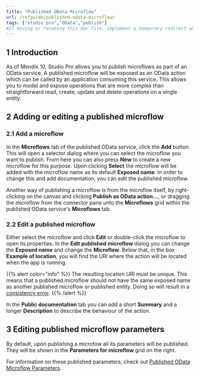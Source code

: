 ```yaml
---
title: "Published OData Microflow"
url: /refguide/published-odata-microflow/
tags: ["studio pro","OData","publish"]
#If moving or renaming this doc file, implement a temporary redirect and let the respective team know they should update the URL in the product. See Mapping to Products for more details.
---
```


## 1 Introduction

As of Mendix 10, Studio Pro allows you to publish microflows as part of an OData service. A published microflow will be exposed as an OData action which can be called by an application consuming this service. This allows you to model and expose operations that are more complex than straightforward read, create, update and delete operations on a single entity.

## 2 Adding or editing a published microflow

### 2.1 Add a microflow

In the **Microflows** tab of the published OData service, click the **Add** button. This will open a selector dialog where you can select the microflow you want to publish. From here you can also press **New** to create a new microflow for this purpose. Upon clicking **Select** the microflow will be added with the microflow name as its default **Exposed name**. In order to change this and add documentation, you can edit the published microflow.

Another way of publishing a microflow is from the microfow itself, by right-clicking on the canvas and clicking **Publish as OData action...**, or dragging the microflow from the connector pane unto the **Microflows** grid within the published OData service's **Microflows** tab.

### 2.2 Edit a published microflow

Either select the microflow and click **Edit** or double-click the microflow to open its properties. In the **Edit published microflow** dialog you can change the **Exposed name** and change the **Microflow**. Below that, in the box **Example of location**, you will find the URI where the action will be located when the app is running.

{{% alert color="info" %}}
The resulting location URI must be unique. This means that a published microflow should not have the same exposed name as another published microflow or published entity. Doing so will result in a [consistency error](/refguide/consistency-errors/).
{{% /alert %}}

In the **Public documentation** tab you can add a short **Summary** and a longer **Description** to describe the behaviour of the action.

## 3 Editing published microflow parameters

By default, upon publishing a microfow all its parameters will be published. They will be shown in the **Parameters for microflow** grid on the right. 

For information on these published parameters, check out [Published OData Microflow Parameters](/refguide/published-odata-microflow-parameters/).